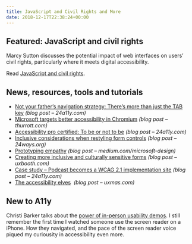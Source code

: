 ```yaml
---
title: JavaScript and Civil Rights and More
date: 2018-12-17T22:38:24+00:00
---
```


## Featured: JavaScript and civil rights

Marcy Sutton discusses the potential impact of web interfaces on users’ civil rights, particularly where it meets digital accessibility.

Read [JavaScript and civil rights](https://www.deque.com/blog/javascript-and-civil-rights/).

## News, resources, tools and tutorials

* [Not your father’s navigation strategy: There’s more than just the TAB key](https://www.24a11y.com/2018/more-than-just-the-tab-key/) _(blog post – 24a11y.com)_
* [Microsoft targets better accessibility in Chromium](https://www.thurrott.com/windows/windows-10/194887/microsoft-targets-better-accessibility-in-chromium) _(blog post – thurrott.com)_
* [Accessibility pro certified: To be or not to be](https://www.24a11y.com/2018/accessibility-pro-certified/) _(blog post – 24a11y.com)_
* [Inclusive considerations when restyling form controls](https://24ways.org/2018/inclusive-considerations-when-restyling-form-controls/) _(blog post – 24ways.org)_
* [Prototyping empathy](https://medium.com/microsoft-design/prototyping-empathy-1bdb08e3260c) _(blog post – medium.com/microsoft-design)_
* [Creating more inclusive and culturally sensitive forms](https://www.uxbooth.com/articles/creating-more-inclusive-and-culturally-sensitive-forms/) _(blog post – uxbooth.com)_
* [Case study – Podcast becomes a WCAG 2.1 implementation site](https://www.24a11y.com/2018/podcast-wcag-2-1-implementation-site/) _(blog post – 24a11y.com)_
* [The accessibility elves](https://www.uxmas.com/2018/the-accessibility-elves)  _(blog post – uxmas.com)_

## New to A11y

Christi Barker talks about the [power of in-person usability demos](https://knowbility.org/blog/2018/impact-of-in-person-usability-demos/). I still remember the first time I watched someone use the screen reader on a iPhone. How they navigated, and the pace of the screen reader voice piqued my curiousity in accessibility even more.